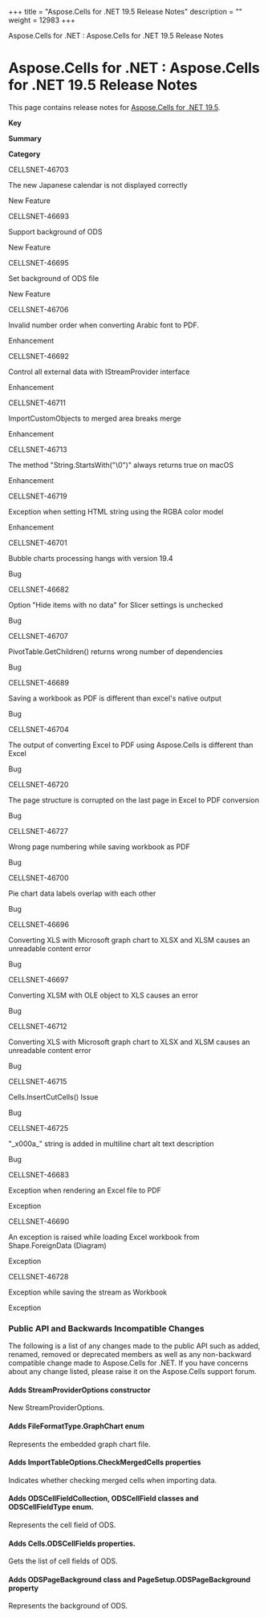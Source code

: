 +++
title = "Aspose.Cells for .NET 19.5 Release Notes" 
description = "" 
weight = 12983 
+++

Aspose.Cells for .NET : Aspose.Cells for .NET 19.5 Release Notes  

# Aspose.Cells for .NET : Aspose.Cells for .NET 19.5 Release Notes


This page contains release notes for [Aspose.Cells for .NET 19.5](https://www.nuget.org/packages/Aspose.Cells/19.5.0).

**Key**

**Summary**

**Category**

CELLSNET-46703

The new Japanese calendar is not displayed correctly

New Feature

CELLSNET-46693

Support background of ODS

New Feature

CELLSNET-46695

Set background of ODS file

New Feature

CELLSNET-46706

Invalid number order when converting Arabic font to PDF.

Enhancement

CELLSNET-46692

Control all external data with IStreamProvider interface

Enhancement

CELLSNET-46711

ImportCustomObjects to merged area breaks merge

Enhancement

CELLSNET-46713

The method "String.StartsWith("\\0")" always returns true on macOS

Enhancement

CELLSNET-46719

Exception when setting HTML string using the RGBA color model

Enhancement

CELLSNET-46701

Bubble charts processing hangs with version 19.4

Bug

CELLSNET-46682

Option "Hide items with no data" for Slicer settings is unchecked

Bug

CELLSNET-46707

PivotTable.GetChildren() returns wrong number of dependencies

Bug

CELLSNET-46689

Saving a workbook as PDF is different than excel's native output

Bug

CELLSNET-46704

The output of converting Excel to PDF using Aspose.Cells is different than Excel

Bug

CELLSNET-46720

The page structure is corrupted on the last page in Excel to PDF conversion

Bug

CELLSNET-46727

Wrong page numbering while saving workbook as PDF

Bug

CELLSNET-46700

Pie chart data labels overlap with each other

Bug

CELLSNET-46696

Converting XLS with Microsoft graph chart to XLSX and XLSM causes an unreadable content error

Bug

CELLSNET-46697

Converting XLSM with OLE object to XLS causes an error

Bug

CELLSNET-46712

Converting XLS with Microsoft graph chart to XLSX and XLSM causes an unreadable content error

Bug

CELLSNET-46715

Cells.InsertCutCells() Issue

Bug

CELLSNET-46725

"\_x000a\_" string is added in multiline chart alt text description

Bug

CELLSNET-46683

Exception when rendering an Excel file to PDF

Exception

CELLSNET-46690

An exception is raised while loading Excel workbook from Shape.ForeignData (Diagram)

Exception

CELLSNET-46728

Exception while saving the stream as Workbook

Exception

### Public API and Backwards Incompatible Changes

The following is a list of any changes made to the public API such as added, renamed, removed or deprecated members as well as any non-backward compatible change made to Aspose.Cells for .NET. If you have concerns about any change listed, please raise it on the Aspose.Cells support forum.

#### Adds StreamProviderOptions constructor

New StreamProviderOptions.

#### Adds FileFormatType.GraphChart enum

Represents the embedded graph chart file.

#### Adds ImportTableOptions.CheckMergedCells properties

Indicates whether checking merged cells when importing data.

#### Adds ODSCellFieldCollection, ODSCellField classes and ODSCellFieldType enum.

Represents the cell field of ODS.

#### Adds Cells.ODSCellFields properties.

Gets the list of cell fields of ODS.

#### Adds ODSPageBackground class and PageSetup.ODSPageBackground property

Represents the background of ODS.


